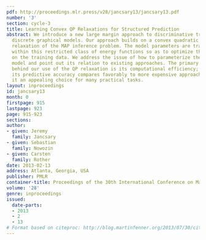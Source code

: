 ```yaml
---
pdf: http://proceedings.mlr.press/v28/jancsary13/jancsary13.pdf
number: '3'
section: cycle-3
title: Learning Convex QP Relaxations for Structured Prediction
abstract: We introduce a new large margin approach to discriminative training of intractable
  discrete graphical models. Our approach builds on a convex quadratic programming
  relaxation of the MAP inference problem. The model parameters are trained directly
  within this restricted class of energy functions so as to optimize the predictions
  on the training data. We address the issue of how to parameterize the resulting
  model and point out its relation to existing approaches. The primary motivation
  behind our use of the QP relaxation is its computational efficiency; yet, empirically,
  its predictive accuracy compares favorably to more expensive approaches. This makes
  it an appealing choice for many practical tasks.
layout: inproceedings
id: jancsary13
month: 0
firstpage: 915
lastpage: 923
page: 915-923
sections: 
author:
- given: Jeremy
  family: Jancsary
- given: Sebastian
  family: Nowozin
- given: Carsten
  family: Rother
date: 2013-02-13
address: Atlanta, Georgia, USA
publisher: PMLR
container-title: Proceedings of the 30th International Conference on Machine Learning
volume: '28'
genre: inproceedings
issued:
  date-parts:
  - 2013
  - 2
  - 13
# Format based on citeproc: http://blog.martinfenner.org/2013/07/30/citeproc-yaml-for-bibliographies/
---
```

